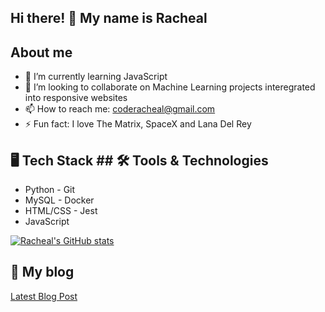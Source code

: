## Hi there! 👋 My name is Racheal

## About me

- 🌱 I’m currently learning JavaScript
- 👯 I’m looking to collaborate on Machine Learning projects interegrated into responsive websites
- 📫 How to reach me: coderacheal@gmail.com
- ⚡ Fun fact: I love The Matrix, SpaceX and Lana Del Rey

## 🖥️ Tech Stack             ## 🛠️ Tools & Technologies
- Python                      - Git
- MySQL                       - Docker
- HTML/CSS                    - Jest
- JavaScript

[![Racheal's GitHub stats](https://github-readme-stats.vercel.app/api?username=coderacheal&show_icons=true&theme=highcontrast)](https://github.com/coderacheal/github-readme-stats)

## 📰 My blog
[Latest Blog Post](https://rb.gy/1ssy6b)
